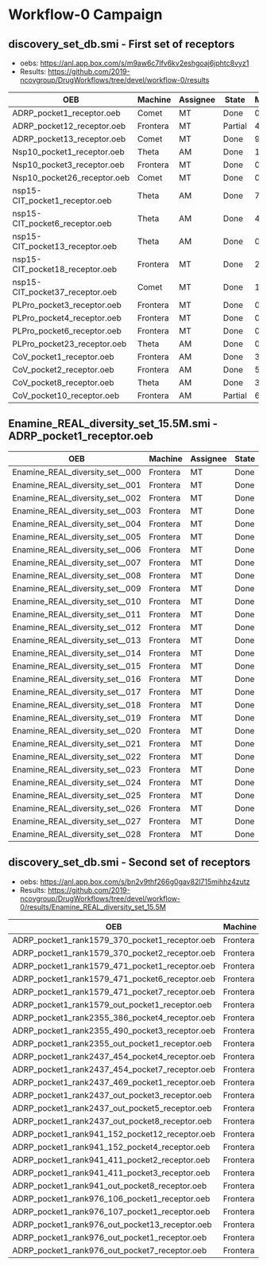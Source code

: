 # Workflow-0 Campaign

## discovery_set_db.smi - First set of receptors

- oebs: https://anl.app.box.com/s/m9aw6c7lfv6kv2eshgoaj6jphtc8vyz1
- Results: https://github.com/2019-ncovgroup/DrugWorkflows/tree/devel/workflow-0/results

| OEB                             | Machine  | Assignee | State   | Missing |
|---------------------------------|----------|----------|---------|---------|
| ADRP_pocket1_receptor.oeb       | Comet    | MT       | Done    |   0.1 % |
| ADRP_pocket12_receptor.oeb      | Frontera | MT       | Partial |  48.6 % |
| ADRP_pocket13_receptor.oeb      | Comet    | MT       | Done    |   9.0 % |
| Nsp10_pocket1_receptor.oeb      | Theta    | AM       | Done    |   1.6 % |
| Nsp10_pocket3_receptor.oeb      | Frontera | MT       | Done    |   0.1 % |
| Nsp10_pocket26_receptor.oeb     | Comet    | MT       | Done    |   0.1 % |
| nsp15-CIT_pocket1_receptor.oeb  | Theta    | AM       | Done    |   7.6 % |
| nsp15-CIT_pocket6_receptor.oeb  | Theta    | AM       | Done    |   4.3 % |
| nsp15-CIT_pocket13_receptor.oeb | Theta    | AM       | Done    |   0.1 % |
| nsp15-CIT_pocket18_receptor.oeb | Frontera | MT       | Done    |   2.0 % |
| nsp15-CIT_pocket37_receptor.oeb | Comet    | MT       | Done    |  13.2 % |
| PLPro_pocket3_receptor.oeb      | Frontera | MT       | Done    |   0.1 % |
| PLPro_pocket4_receptor.oeb      | Frontera | MT       | Done    |   0.1 % |
| PLPro_pocket6_receptor.oeb      | Frontera | MT       | Done    |   0.1 % |
| PLPro_pocket23_receptor.oeb     | Theta    | AM       | Done    |   0.1 % |
| CoV_pocket1_receptor.oeb        | Frontera | AM       | Done    |   3.5 % |
| CoV_pocket2_receptor.oeb        | Frontera | AM       | Done    |   5.4 % |
| CoV_pocket8_receptor.oeb        | Theta    | AM       | Done    |   3.9 % |
| CoV_pocket10_receptor.oeb       | Frontera | AM       | Partial |  67.9 % |

## Enamine_REAL_diversity_set_15.5M.smi - ADRP_pocket1_receptor.oeb

| OEB                             | Machine  | Assignee | State |
|---------------------------------|----------|----------|-------|
| Enamine_REAL_diversity_set__000 | Frontera | MT       | Done  | 
| Enamine_REAL_diversity_set__001 | Frontera | MT       | Done  | 
| Enamine_REAL_diversity_set__002 | Frontera | MT       | Done  | 
| Enamine_REAL_diversity_set__003 | Frontera | MT       | Done  | 
| Enamine_REAL_diversity_set__004 | Frontera | MT       | Done  | 
| Enamine_REAL_diversity_set__005 | Frontera | MT       | Done  | 
| Enamine_REAL_diversity_set__006 | Frontera | MT       | Done  | 
| Enamine_REAL_diversity_set__007 | Frontera | MT       | Done  | 
| Enamine_REAL_diversity_set__008 | Frontera | MT       | Done  | 
| Enamine_REAL_diversity_set__009 | Frontera | MT       | Done  | 
| Enamine_REAL_diversity_set__010 | Frontera | MT       | Done  | 
| Enamine_REAL_diversity_set__011 | Frontera | MT       | Done  | 
| Enamine_REAL_diversity_set__012 | Frontera | MT       | Done  | 
| Enamine_REAL_diversity_set__013 | Frontera | MT       | Done  | 
| Enamine_REAL_diversity_set__014 | Frontera | MT       | Done  | 
| Enamine_REAL_diversity_set__015 | Frontera | MT       | Done  | 
| Enamine_REAL_diversity_set__016 | Frontera | MT       | Done  | 
| Enamine_REAL_diversity_set__017 | Frontera | MT       | Done  | 
| Enamine_REAL_diversity_set__018 | Frontera | MT       | Done  | 
| Enamine_REAL_diversity_set__019 | Frontera | MT       | Done  | 
| Enamine_REAL_diversity_set__020 | Frontera | MT       | Done  | 
| Enamine_REAL_diversity_set__021 | Frontera | MT       | Done  | 
| Enamine_REAL_diversity_set__022 | Frontera | MT       | Done  | 
| Enamine_REAL_diversity_set__023 | Frontera | MT       | Done  | 
| Enamine_REAL_diversity_set__024 | Frontera | MT       | Done  | 
| Enamine_REAL_diversity_set__025 | Frontera | MT       | Done  | 
| Enamine_REAL_diversity_set__026 | Frontera | MT       | Done  | 
| Enamine_REAL_diversity_set__027 | Frontera | MT       | Done  | 
| Enamine_REAL_diversity_set__028 | Frontera | MT       | Done  | 

## discovery_set_db.smi - Second set of receptors

- oebs: https://anl.app.box.com/s/bn2v9thf266g0gav82l715mihhz4zutz
- Results: https://github.com/2019-ncovgroup/DrugWorkflows/tree/devel/workflow-0/results/Enamine_REAL_diversity_set_15.5M

| OEB                                            | Machine  | Assignee | State   | Missing |
|------------------------------------------------|----------|----------|---------|---------|
| ADRP_pocket1_rank1579_370_pocket1_receptor.oeb | Frontera | MT       | Done    |  0.1%   |
| ADRP_pocket1_rank1579_370_pocket2_receptor.oeb | Frontera | MT       | Done    |  0.1%   |
| ADRP_pocket1_rank1579_471_pocket1_receptor.oeb | Frontera | MT       | Done    |  0.1%   |
| ADRP_pocket1_rank1579_471_pocket6_receptor.oeb | Frontera | MT       | Done    |  0.1%   |
| ADRP_pocket1_rank1579_471_pocket7_receptor.oeb | Frontera | MT       | Done    |  0.1%   |
| ADRP_pocket1_rank1579_out_pocket1_receptor.oeb | Frontera | MT       | Done    |  0.1%   |
| ADRP_pocket1_rank2355_386_pocket4_receptor.oeb | Frontera | MT       | Done    |  0.1%   |
| ADRP_pocket1_rank2355_490_pocket3_receptor.oeb | Frontera | MT       | Done    |  0.1%   |
| ADRP_pocket1_rank2355_out_pocket1_receptor.oeb | Frontera | MT       | Done    |  0.1%   |
| ADRP_pocket1_rank2437_454_pocket4_receptor.oeb | Frontera | MT       | Done    |  0.1%   |
| ADRP_pocket1_rank2437_454_pocket7_receptor.oeb | Frontera | MT       | Done    |  0.1%   |
| ADRP_pocket1_rank2437_469_pocket1_receptor.oeb | Frontera | MT       | Done    |  0.1%   |
| ADRP_pocket1_rank2437_out_pocket3_receptor.oeb | Frontera | MT       | Done    |  0.1%   |
| ADRP_pocket1_rank2437_out_pocket5_receptor.oeb | Frontera | AA       | Pending |         |
| ADRP_pocket1_rank2437_out_pocket8_receptor.oeb | Frontera | AA       | Pending |         |
| ADRP_pocket1_rank941_152_pocket12_receptor.oeb | Frontera | AA       | Pending |         |
| ADRP_pocket1_rank941_152_pocket4_receptor.oeb  | Frontera | AA       | Pending |         |
| ADRP_pocket1_rank941_411_pocket2_receptor.oeb  | Frontera | AA       | Pending |         |
| ADRP_pocket1_rank941_411_pocket3_receptor.oeb  | Frontera | AA       | Pending |         |
| ADRP_pocket1_rank941_out_pocket8_receptor.oeb  | Frontera | MT       | Done    |   0.1%  |
| ADRP_pocket1_rank976_106_pocket1_receptor.oeb  | Frontera | MT       | Done    |   0.1%  |
| ADRP_pocket1_rank976_107_pocket1_receptor.oeb  | Frontera | MT       | Done    |   0.1%  |
| ADRP_pocket1_rank976_out_pocket13_receptor.oeb | Frontera | MT       | Done    |   0.1%  |
| ADRP_pocket1_rank976_out_pocket1_receptor.oeb  | Frontera | MT       | Done    |   0.1%  |
| ADRP_pocket1_rank976_out_pocket7_receptor.oeb  | Frontera | MT       | Done    |   0.1%  |
